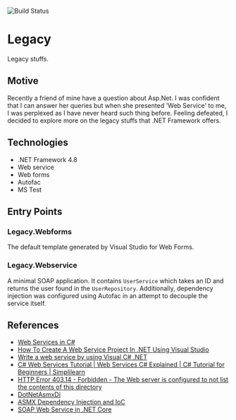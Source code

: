 ![Build Status](https://dev.azure.com/Pkay0164/playground/_apis/build/status/data-miner00.Legacy?branchName=master)

# Legacy

Legacy stuffs.

## Motive

Recently a friend of mine have a question about Asp.Net. I was confident that I can answer her queries but when she presented 'Web Service' to me, I was perplexed as I have never heard such thing before. Feeling defeated, I decided to explore more on the legacy stuffs that .NET Framework offers.

## Technologies

- .NET Framework 4.8
- Web service
- Web forms
- Autofac
- MS Test

## Entry Points

### Legacy.Webforms

The default template generated by Visual Studio for Web Forms.

### Legacy.Webservice

A minimal SOAP application. It contains `UserService` which takes an ID and returns the user found in the `UserRepository`. Additionally, dependency injection was configured using Autofac in an attempt to decouple the service itself.

## References

- [Web Services in C#](https://www.c-sharpcorner.com/UploadFile/00a8b7/web-service/)
- [How To Create A Web Service Project In .NET Using Visual Studio](https://www.c-sharpcorner.com/article/how-to-create-a-web-service-project-in-net-using-visual-studio/)
- [Write a web service by using Visual C# .NET](https://learn.microsoft.com/en-us/troubleshoot/developer/visualstudio/csharp/language-compilers/write-web-service)
- [C# Web Services Tutorial | Web Services C# Explained | C# Tutorial for Beginners | Simplilearn](https://www.youtube.com/watch?v=cb1_HrhYodI)
- [HTTP Error 403.14 - Forbidden - The Web server is configured to not list the contents of this directory](https://stackoverflow.com/questions/18981118/http-error-403-14-forbidden-the-web-server-is-configured-to-not-list-the-con)
- [DotNetAsmxDi](https://github.com/chefdog/DotNetAsmxDi)
- [ASMX Dependency Injection and IoC](https://stackoverflow.com/questions/7845791/asmx-dependency-injection-and-ioc)
- [SOAP Web Service in .NET Core](https://www.c-sharpcorner.com/article/soap-web-service-in-net-core/)